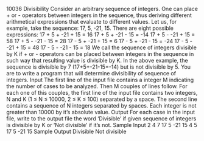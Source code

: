 10036 Divisibility
Consider an arbitrary sequence of integers. One can place + or - operators between integers in the
sequence, thus deriving different arithmetical expressions that evaluate to different values. Let us, for
example, take the sequence: 17, 5, -21, 15. There are eight possible expressions:
17 + 5 + -21 + 15 = 16
17 + 5 + -21 - 15 = -14
17 + 5 - -21 + 15 = 58
17 + 5 - -21 - 15 = 28
17 - 5 + -21 + 15 = 6
17 - 5 + -21 - 15 = -24
17 - 5 - -21 + 15 = 48
17 - 5 - -21 - 15 = 18
We call the sequence of integers divisible by K if + or - operators can be placed between integers
in the sequence in such way that resulting value is divisible by K. In the above example, the sequence
is divisible by 7 (17+5+-21-15=-14) but is not divisible by 5.
You are to write a program that will determine divisibility of sequence of integers.
Input
The first line of the input file contains a integer M indicating the number of cases to be analyzed. Then
M couples of lines follow.
For each one of this couples, the first line of the input file contains two integers, N and K (1 ≤ N ≤
10000, 2 ≤ K ≤ 100) separated by a space.
The second line contains a sequence of N integers separated by spaces. Each integer is not greater
than 10000 by it’s absolute value.
Output
For each case in the input file, write to the output file the word ‘Divisible’ if given sequence of integers
is divisible by K or ‘Not divisible’ if it’s not.
Sample Input
2
4 7
17 5 -21 15
4 5
17 5 -21 15
Sample Output
Divisible
Not divisible